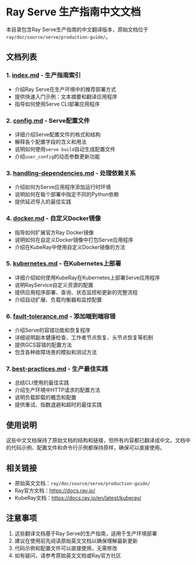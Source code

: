 # Ray Serve 生产指南中文文档

本目录包含Ray Serve生产指南的中文翻译版本，原始文档位于 `ray/doc/source/serve/production-guide/`。

## 文档列表

### 1. [index.md](index.md) - 生产指南索引
- 介绍Ray Serve在生产环境中的推荐部署方式
- 提供快速入门示例：文本摘要和翻译应用程序
- 指导如何使用Serve CLI部署应用程序

### 2. [config.md](config.md) - Serve配置文件
- 详细介绍Serve配置文件的格式和结构
- 解释各个配置字段的含义和用法
- 说明如何使用`serve build`自动生成配置文件
- 介绍`user_config`的动态参数更新功能

### 3. [handling-dependencies.md](handling-dependencies.md) - 处理依赖关系
- 介绍如何为Serve应用程序添加运行时环境
- 说明如何在每个部署中指定不同的Python依赖
- 提供延迟导入的最佳实践

### 4. [docker.md](docker.md) - 自定义Docker镜像
- 指导如何扩展官方Ray Docker镜像
- 说明如何在自定义Docker镜像中打包Serve应用程序
- 介绍在KubeRay中使用自定义Docker镜像的方法

### 5. [kubernetes.md](kubernetes.md) - 在Kubernetes上部署
- 详细介绍如何使用KubeRay在Kubernetes上部署Serve应用程序
- 说明RayService自定义资源的配置
- 提供应用程序部署、查询、状态监控和更新的完整流程
- 介绍自动扩展、负载均衡器和监控配置

### 6. [fault-tolerance.md](fault-tolerance.md) - 添加端到端容错
- 介绍Serve的容错功能和恢复程序
- 详细说明副本健康检查、工作者节点恢复、头节点恢复等机制
- 提供GCS容错的配置方法
- 包含各种故障场景的模拟和测试方法

### 7. [best-practices.md](best-practices.md) - 生产最佳实践
- 总结CLI使用的最佳实践
- 介绍生产环境中HTTP请求的配置方法
- 说明负载卸载的概念和配置
- 提供重试、指数退避和超时的最佳实践

## 使用说明

这些中文文档保持了原始文档的结构和链接，但所有内容都已翻译成中文。文档中的代码示例、配置文件和命令行示例都保持原样，确保可以直接使用。

## 相关链接

- 原始英文文档：`ray/doc/source/serve/production-guide/`
- Ray官方文档：https://docs.ray.io/
- KubeRay文档：https://docs.ray.io/en/latest/kuberay/

## 注意事项

1. 这些翻译文档基于Ray Serve的生产指南，适用于生产环境部署
2. 建议在使用前先阅读原始英文文档以确保理解最新更新
3. 代码示例和配置文件可以直接使用，无需修改
4. 如有疑问，请参考原始英文文档或Ray官方社区

